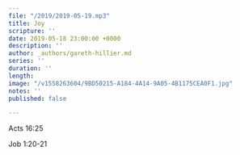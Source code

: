 ```yaml
---
file: "/2019/2019-05-19.mp3"
title: Joy
scripture: ''
date: 2019-05-18 23:00:00 +0000
description: ''
author: _authors/gareth-hillier.md
series: ''
duration: ''
length: 
image: "/v1558263604/9BD50215-A184-4A14-9A05-4B1175CEA0F1.jpg"
notes: ''
published: false

---
```

Acts 16:25

Job 1:20-21